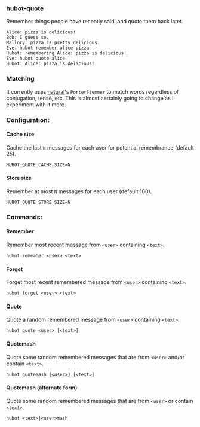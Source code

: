 ### hubot-quote

Remember things people have recently said, and quote them back later.

```
Alice: pizza is delicious!
Bob: I guess so.
Mallory: pizza is pretty delicious
Eve: hubot remember alice pizza
Hubot: remembering Alice: pizza is delicious!
Eve: hubot quote alice
Hubot: Alice: pizza is delicious!
```

### Matching

It currently uses [natural](https://github.com/NaturalNode/natural)'s `PorterStemmer` to match words regardless of conjugation, tense, etc. This is almost certainly going to change as I experiment with it more.

### Configuration:

#### Cache size

Cache the last `N` messages for each user for potential remembrance (default 25).

```
HUBOT_QUOTE_CACHE_SIZE=N
```

#### Store size

Remember at most `N` messages for each user (default 100).

```
HUBOT_QUOTE_STORE_SIZE=N
```

### Commands:

#### Remember

Remember most recent message from `<user>` containing `<text>`.

```
hubot remember <user> <text>
```

#### Forget

Forget most recent remembered message from `<user>` containing `<text>`.

```
hubot forget <user> <text>
```

#### Quote

Quote a random remembered message from `<user>` containing `<text>`.

```
hubot quote <user> [<text>]
```

#### Quotemash

Quote some random remembered messages that are from `<user>` and/or contain `<text>`.

```
hubot quotemash [<user>] [<text>]
```

#### Quotemash (alternate form)

Quote some random remembered messages that are from `<user>` or contain `<text>`.

```
hubot <text>|<user>mash
```

